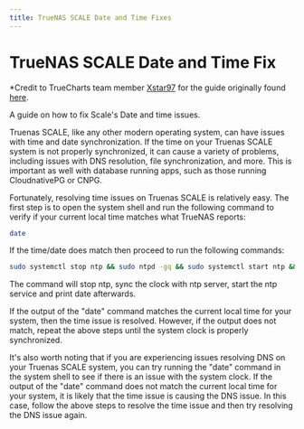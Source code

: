 ```yaml
---
title: TrueNAS SCALE Date and Time Fixes
---
```


# TrueNAS SCALE Date and Time Fix

\*Credit to TrueCharts team member [Xstar97](https://xstar97thenoob.com) for the guide originally found [here](https://docs.xstar97thenoob.com/docs/platforms/scale/networking/scale-date-time/).

A guide on how to fix Scale's Date and time issues.

Truenas SCALE, like any other modern operating system, can have issues with time and date synchronization. If the time on your Truenas SCALE system is not properly synchronized, it can cause a variety of problems, including issues with DNS resolution, file synchronization, and more. This is important as well with database running apps, such as those running CloudnativePG or CNPG.

Fortunately, resolving time issues on Truenas SCALE is relatively easy. The first step is to open the system shell and run the following command to verify if your current local time matches what TrueNAS reports:

```bash
date
```

If the time/date does match then proceed to run the following commands:

```bash
sudo systemctl stop ntp && sudo ntpd -gq && sudo systemctl start ntp && date
```

The command will stop ntp, sync the clock with ntp server, start the ntp service and print date afterwards.

If the output of the "date" command matches the current local time for your system, then the time issue is resolved. However, if the output does not match, repeat the above steps until the system clock is properly synchronized.

It's also worth noting that if you are experiencing issues resolving DNS on your Truenas SCALE system, you can try running the "date" command in the system shell to see if there is an issue with the system clock. If the output of the "date" command does not match the current local time for your system, it is likely that the time issue is causing the DNS issue. In this case, follow the above steps to resolve the time issue and then try resolving the DNS issue again.
